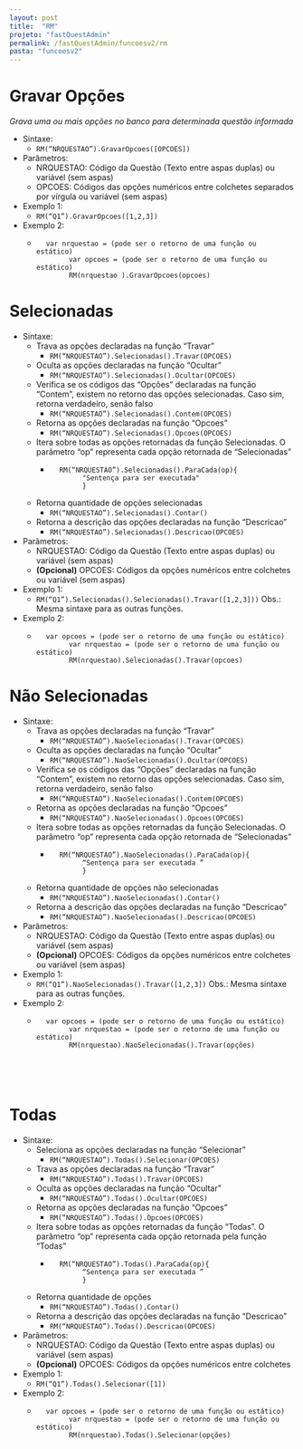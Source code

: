 ```yaml
---
layout: post
title:  "RM"
projeto: "fastQuestAdmin"
permalink: /fastQuestAdmin/funcoesv2/rm
pasta: "funcoesv2"
---
```


# Gravar Opções
*Grava uma ou mais opções no banco para determinada questão informada*

- Sintaxe: 
  - `RM(“NRQUESTAO”).GravarOpcoes([OPCOES])`
- Parâmetros:
  - NRQUESTAO: Código da Questão (Texto entre aspas duplas) ou variável (sem aspas)
  - OPCOES: Códigos das opções numéricos entre colchetes separados por vírgula ou variável (sem aspas)
- Exemplo 1:
  - `RM(“Q1”).GravarOpcoes([1,2,3])`
- Exemplo 2:
  - <pre>
      <code>var nrquestao = (pode ser o retorno de uma função ou estático)
            var opcoes = (pode ser o retorno de uma função ou estático)
            RM(nrquestao ).GravarOpcoes(opcoes)</code>
    </pre>


# Selecionadas

- Sintaxe:
  - Trava as opções declaradas na função “Travar” 
    - `RM(“NRQUESTAO”).Selecionadas().Travar(OPCOES)`
  - Oculta as opções declaradas na função “Ocultar”
    - `RM(“NRQUESTAO”).Selecionadas().Ocultar(OPCOES)`
  - Verifica se os códigos das “Opções” declaradas na função “Contem”, existem no retorno das opções selecionadas. Caso sim, retorna         verdadeiro, senão falso
    - `RM(“NRQUESTAO”).Selecionadas().Contem(OPCOES)`
  - Retorna as opções declaradas na função “Opcoes”
    - `RM(“NRQUESTAO”).Selecionadas().Opcoes(OPCOES)`
  - Itera sobre todas as opções retornadas da função Selecionadas. O parâmetro “op” representa cada opção retornada de “Selecionadas”
    - <pre>
        <code>RM(“NRQUESTAO”).Selecionadas().ParaCada(op){
              "Sentença para ser executada"
              }</code>
      </pre>
  - Retorna quantidade de opções selecionadas
    - `RM(“NRQUESTAO”).Selecionadas().Contar()`
  - Retorna a descrição das opções declaradas na função “Descricao”
    - `RM(“NRQUESTAO”).Selecionadas().Descricao(OPCOES)`
- Parâmetros:
  - NRQUESTAO: Código da Questão (Texto entre aspas duplas) ou variável (sem aspas)
  - **(Opcional)** OPCOES: Códigos da opções numéricos entre colchetes ou variável (sem aspas)
- Exemplo 1:
  - `RM(“Q1”).Selecionadas().Selecionadas().Travar([1,2,3]))`
    Obs.: Mesma sintaxe para as outras funções. 
- Exemplo 2:
  - <pre>
      <code>var opcoes = (pode ser o retorno de uma função ou estático)
            var nrquestao = (pode ser o retorno de uma função ou estático)
            RM(nrquestao).Selecionadas().Travar(opcoes)</code>
    </pre>


# Não Selecionadas

- Sintaxe:
  - Trava as opções declaradas na função “Travar” 
    - `RM(“NRQUESTAO”).NaoSelecionadas().Travar(OPCOES)`
  - Oculta as opções declaradas na função “Ocultar”
    - `RM(“NRQUESTAO”).NaoSelecionadas().Ocultar(OPCOES)`
  - Verifica se os códigos das “Opções” declaradas na função “Contem”, existem no retorno das opções selecionadas. Caso sim, retorna         verdadeiro, senão falso
    - `RM(“NRQUESTAO”).NaoSelecionadas().Contem(OPCOES)`
  - Retorna as opções declaradas na função “Opcoes”
    - `RM(“NRQUESTAO”).NaoSelecionadas().Opcoes(OPCOES)`
  - Itera sobre todas as opções retornadas da função Selecionadas. O parâmetro “op” representa cada opção retornada de “Selecionadas”
    - <pre>
        <code>RM(“NRQUESTAO”).NaoSelecionadas().ParaCada(op){
              “Sentença para ser executada ”
              }</code>
      </pre>
  - Retorna quantidade de opções não selecionadas
    - `RM(“NRQUESTAO”).NaoSelecionadas().Contar()`
  - Retorna a descrição das opções declaradas na função “Descricao”
    - `RM(“NRQUESTAO”).NaoSelecionadas().Descricao(OPCOES)`
- Parâmetros:
    - NRQUESTAO: Código da Questão (Texto entre aspas duplas) ou variável (sem aspas)
    - **(Opcional)** OPCOES: Códigos da opções numéricos entre colchetes ou variável (sem aspas)
- Exemplo 1:
  - `RM(“Q1”).NaoSelecionadas().Travar([1,2,3])`
  Obs.: Mesma sintaxe para as outras funções.
- Exemplo 2:  
  - <pre>
      <code>var opcoes = (pode ser o retorno de uma função ou estático)
            var nrquestao = (pode ser o retorno de uma função ou estático)
            RM(nrquestao).NaoSelecionadas().Travar(opções)</code>
    <pre>


# Todas

- Sintaxe:
  - Seleciona as opções declaradas na função “Selecionar” 
    - `RM(“NRQUESTAO”).Todas().Selecionar(OPCOES)`
  - Trava as opções declaradas na função “Travar” 
    - `RM(“NRQUESTAO”).Todas().Travar(OPCOES)`
  - Oculta as opções declaradas na função “Ocultar”
    - `RM(“NRQUESTAO”).Todas().Ocultar(OPCOES)`
  - Retorna as opções declaradas na função “Opcoes”
    - `RM(“NRQUESTAO”).Todas().Opcoes(OPCOES)`
  - Itera sobre todas as opções retornadas da função “Todas”. O parâmetro “op” representa cada opção retornada pela função “Todas”
    - <pre>
        <code>RM(“NRQUESTAO”).Todas().ParaCada(op){ 
              “Sentença para ser executada ”
              }</code>
      </pre>
  - Retorna quantidade de opções
    - `RM(“NRQUESTAO”).Todas().Contar()`
  - Retorna a descrição das opções declaradas na função “Descricao”
    - `RM(“NRQUESTAO”).Todas().Descricao(OPCOES)`
- Parâmetros:
  - NRQUESTAO: Código da Questão (Texto entre aspas duplas) ou variável (sem aspas)
  - **(Opcional)** OPCOES: Códigos da opções numéricos entre colchetes
- Exemplo 1:
  - `RM(“Q1”).Todas().Selecionar([1])`
- Exemplo 2:
    - <pre>
        <code>var opcoes = (pode ser o retorno de uma função ou estático)
              var nrquestao = (pode ser o retorno de uma função ou estático)
              RM(nrquestao).Todas().Selecionar(opções)</code>
      </pre>
